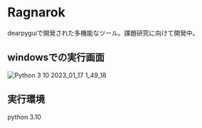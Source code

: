 # Ragnarok
dearpyguiで開発された多機能なツール。課題研究に向けて開発中。

## windowsでの実行画面

![Python 3 10 2023_01_17 1_49_18](https://user-images.githubusercontent.com/94733396/212729968-69d2be1f-e6f3-4e79-813d-119801b4ac55.png)


## 実行環境

python 3.10
